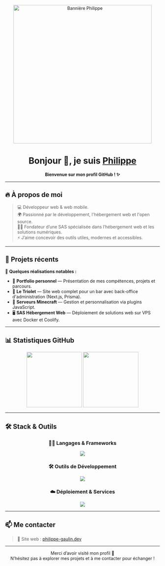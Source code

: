 <!-- Bannière -->
<p align="center">
  <img src="https://i.imgur.com/PGh5AtC.gif" width="450" alt="Bannière Philippe">
</p>

<h1 align="center">Bonjour 👋, je suis <a target="_black" href="https://portofolio.philippe-gaulin.dev/">Philippe</a></h1>
<p align="center"><strong>Bienvenue sur mon profil GitHub ! ✨</strong></p>

---

## 🔥 À propos de moi

> 💻 Développeur web & web mobile.  
> 🌍 Passionné par le développement, l'hébergement web et l'open source.  
> 👨‍💻 Fondateur d’une SAS spécialisée dans l’hébergement web et les solutions numériques.  
> ⚡ J’aime concevoir des outils utiles, modernes et accessibles.

---

## 🚀 Projets récents

📌 **Quelques réalisations notables :**

- 🎨 **Portfolio personnel** — Présentation de mes compétences, projets et parcours.
- 🍻 **Le Triolet** — Site web complet pour un bar avec back-office d'administration (Next.js, Prisma).
- 🧩 **Serveurs Minecraft** — Gestion et personnalisation via plugins JavaScript.
- 🖥️ **SAS Hébergement Web** — Déploiement de solutions web sur VPS avec Docker et Coolify.

---

## 📊 Statistiques GitHub

<p align="center">
  <img height="180em" src="https://github-readme-stats.vercel.app/api?username=PHlLlPPE&theme=radical&show_icons=true&cache_seconds=1" />
  <img height="180em" src="https://github-readme-stats.vercel.app/api/top-langs/?username=PHlLlPPE&layout=compact&theme=radical&cache_seconds=1" />
</p>

---

## 🛠️ Stack & Outils

<h3 align="center">👨‍💻 Langages & Frameworks</h3>
<p align="center">
  <img src="https://skillicons.dev/icons?i=js,ts,react,nextjs,html,css,sass,php,mysql,prisma,nodejs,tailwind,electron" />
</p>

<h3 align="center">🛠️ Outils de Développement</h3>
<p align="center">
  <img src="https://skillicons.dev/icons?i=vscode,git,github,gitlab,docker,figma,linux,debian,bash" />
</p>

<h3 align="center">☁️ Déploiement & Services</h3>
<p align="center">
  <img src="https://skillicons.dev/icons?i=netlify,vercel,nginx,apache" />
</p>

---

## 📫 Me contacter

> 🔗 Site web : [philippe-gaulin.dev](https://philippe-gaulin.dev)  

---

<p align="center">
  Merci d’avoir visité mon profil 🙏 <br/>
  N’hésitez pas à explorer mes projets et à me contacter pour échanger !
</p>
